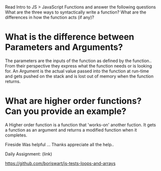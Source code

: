 Read Intro to JS > JavaScript Functions and answer the following questions
What are the three ways to syntactically write a function? What are the differences in how the function acts (if any)?

# What is the difference between Parameters and Arguments?
The parameters are the inputs of the function as defined by the function.. From their perspective they express what the function needs or is looking for. An Argument is the actual value passed into the function at run-time and gets pushed on the stack and is lost out of memory when the function returns. 

# What are higher order functions? Can you provide an example?

A Higher order function is a function that 'works-on' another fuction. It gets a function as an argument and returns a modified function when it completes.

Fireside
Was helpful ... Thanks appreciate all the help..

Daily Assignment: (link)

https://github.com/boriswart/js-tests-loops-and-arrays